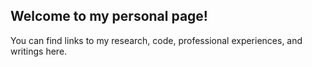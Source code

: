 ## Welcome to my personal page!

You can find links to my research, code, professional experiences, and writings here. 

